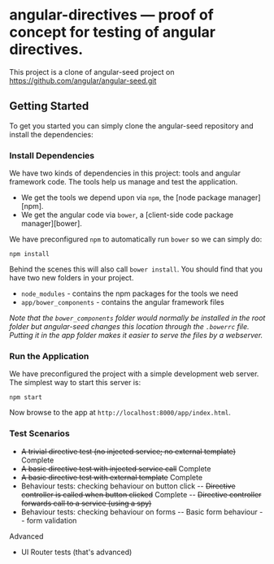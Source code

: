 # angular-directives — proof of concept for testing of angular directives.

This project is a clone of angular-seed project on https://github.com/angular/angular-seed.git

## Getting Started

To get you started you can simply clone the angular-seed repository and install the dependencies:

### Install Dependencies

We have two kinds of dependencies in this project: tools and angular framework code.  The tools help
us manage and test the application.

* We get the tools we depend upon via `npm`, the [node package manager][npm].
* We get the angular code via `bower`, a [client-side code package manager][bower].

We have preconfigured `npm` to automatically run `bower` so we can simply do:

```
npm install
```

Behind the scenes this will also call `bower install`.  You should find that you have two new
folders in your project.

* `node_modules` - contains the npm packages for the tools we need
* `app/bower_components` - contains the angular framework files

*Note that the `bower_components` folder would normally be installed in the root folder but
angular-seed changes this location through the `.bowerrc` file.  Putting it in the app folder makes
it easier to serve the files by a webserver.*

### Run the Application

We have preconfigured the project with a simple development web server.  The simplest way to start
this server is:

```
npm start
```

Now browse to the app at `http://localhost:8000/app/index.html`.


### Test Scenarios

- ~~A trivial directive test (no injected service; no external template)~~ Complete
- ~~A basic directive test with injected service call~~ Complete
- ~~A basic directive test with external template~~ Complete
- Behaviour tests: checking behaviour on button click
-- ~~Directive controller is called when button clicked~~ Complete
-- ~~Directive controller forwards call to a service (using a spy)~~
- Behaviour tests: checking behaviour on forms
-- Basic form behaviour
-- form validation

Advanced
- UI Router tests (that's advanced)